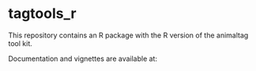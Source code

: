 # tagtools_r

This repository contains an R package with the R version of the animaltag tool kit.

Documentation and vignettes are available at: 
